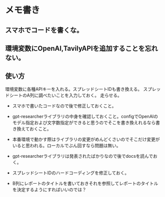 # メモ書き

## スマホでコードを書くな。

## 環境変数にOpenAI,TavilyAPIを追加することを忘れない。

## 使い方
環境変数に各種APIキーを入れる。スプレッドシートIDも書き換える。
スプレッドシートのA列に調べたいことを入力しておく。
走らせる。

* スマホで書いたコードなので後で修正しておくこと。

* gpt-researcherライブラリの中身を確認しておくこと。configでOpenAIのモデル指定および文字数指定ができると思うのでそこを書き換えれるなら書き換えておくこと。
* 本番環境で動かす際はライブラリの変更がめんどくさいのでそこだけ変更がいると思われる。ローカルでぶん回すなら問題は無い。
* gpt-researcherライブラリは発表されたばかりなので後でdocsを読んでおく。
* スプレッドシートIDのハードコーディングを修正しておく。
* B列にレポートのタイトルを書いておきそれを参照してレポートのタイトルを決定するようにすればいいのでは？
